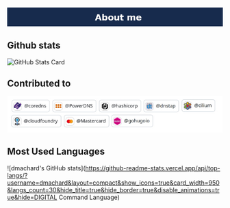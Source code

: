 ![about me](aboutme_v2.png)

## Github stats

![GitHub Stats Card](https://github-readme-stats.vercel.app/api?username=dmachard&show_icons=true&hide_border=true&theme=transparent&hide_title=true)

## Contributed to
![about me](contributions.jpg)

## Most Used Languages
![dmachard's GitHub stats](https://github-readme-stats.vercel.app/api/top-langs/?username=dmachard&layout=compact&show_icons=true&card_width=950&langs_count=30&hide_title=true&hide_border=true&disable_animations=true&hide=DIGITAL Command Language)

